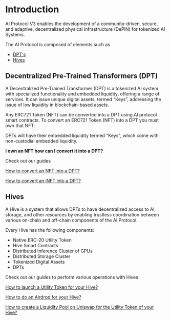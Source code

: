 # Introduction
AI Protocol V3 enables the development of a community-driven, secure, and adaptive, decentralized physical infrastructure (DePIN) for tokenized AI Systems.

The AI Protocol is composed of elements such as 
* [DPT's](#decentralized-pre-trained-transformers-dpt)
* [Hives](#hives)

## Decentralized Pre-Trained Transformers (DPT)
A Decentralized Pre-Trained Transformer (DPT) is a tokenized AI system with specialized functionality and embedded liquidity, offering a range of services. It can issue unique digital assets, termed “Keys”, addressing the issue of low liquidity in blockchain-based assets.

Any ERC721 Token (NFT) can be converted into a DPT using AI protocol smart contracts. To convert an ERC721 Token (NFT) into a DPT you must own that NFT.

DPTs will have their embedded liquidity termed "Keys", which come with non-custodial embedded liquidity.

**I own an NFT how can I convert it into a DPT?**

Check out our guides

[How to convert an NFT into a DPT?](./guides/convert-nft-to-dpt/README.md)

[How to convert an iNFT into a DPT?](./guides/convert-inft-to-dpt/README.md)

## Hives
A Hive is a system that allows DPTs to have decentralized access to AI, storage, and other resources by enabling trustless coordination between various on-chain and off-chain components of the AI Protocol.

Every Hive has the following components:
 * Native ERC-20 Utility Token
 * Hive Smart Contracts
 * Distributed Inference Cluster of GPUs
 * Distributed Storage Cluster
 * Tokenized Digital Assets
 * DPTs

Check out our guides to perform various operations with Hives

[How to launch a Utility Token for your Hive?](./guides/how-to-launch-utility-token/how-to-launch-utility-token.md)

[How to do an Airdrop for your Hive?](./guides/how-to-airdrop.md)

[How to create a Liquidity Pool on Uniswap for the Utility Token of your Hive?](./guides/how-to-create-liquidity-pool.md)